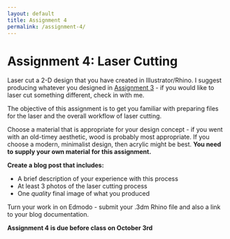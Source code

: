```yaml
---
layout: default
title: Assignment 4
permalink: /assignment-4/
---
```


# Assignment 4: Laser Cutting

Laser cut a 2-D design that you have created in Illustrator/Rhino. I suggest producing whatever you designed in [Assignment 3](/form-fall-16/assignment-3) - if you would like to laser cut something different, check in with me.

The objective of this assignment is to get you familiar with preparing files for the laser and the overall workflow of laser cutting.

Choose a material that is appropriate for your design concept - if you went with an old-timey aesthetic, wood is probably most appropriate. If you choose a modern, minimalist design, then acrylic might be best. **You need to supply your own material for this assignment.** 

**Create a blog post that includes:**

+ A brief description of your experience with this process
+ At least 3 photos of the laser cutting process
+ One *quality* final image of what you produced


Turn your work in on Edmodo - submit your .3dm Rhino file and also a link to your blog documentation.

**Assignment 4 is due before class on October 3rd**